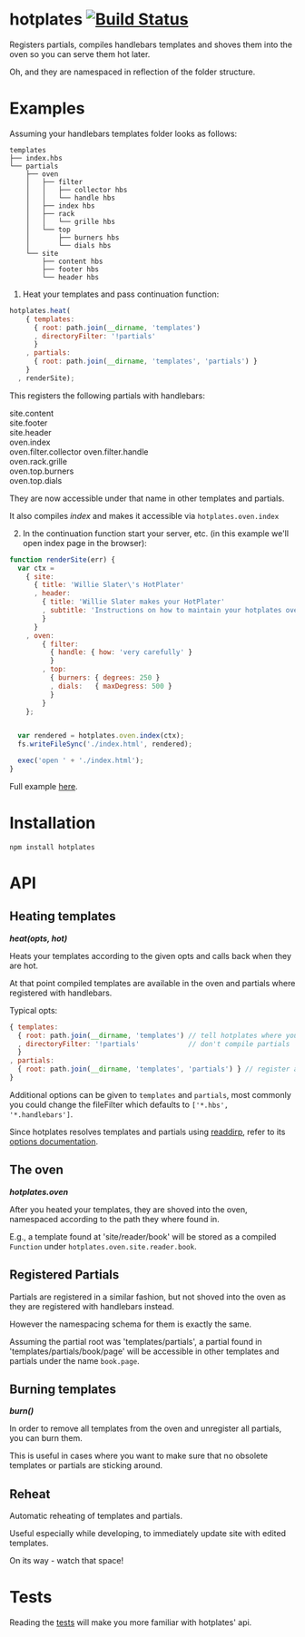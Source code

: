 # hotplates [![Build Status](https://secure.travis-ci.org/thlorenz/hotplates.png)](http://travis-ci.org/thlorenz/hotplates)

Registers partials, compiles handlebars templates and shoves them into the oven so you can serve them hot later.

Oh, and they are namespaced in reflection of the folder structure.

# Examples

Assuming your handlebars templates folder looks as follows:

    templates
    ├── index.hbs
    └── partials
        ├── oven
        │   ├── filter
        │   │   ├── collector hbs
        │   │   └── handle hbs
        │   ├── index hbs
        │   ├── rack
        │   │   └── grille hbs
        │   └── top
        │       ├── burners hbs
        │       └── dials hbs
        └── site
            ├── content hbs
            ├── footer hbs
            └── header hbs
 

1. Heat your templates and pass continuation function:

```javascript
hotplates.heat(
    { templates:
      { root: path.join(__dirname, 'templates')
      , directoryFilter: '!partials' 
      }
    , partials:
      { root: path.join(__dirname, 'templates', 'partials') }
    }
  , renderSite);
```

This registers the following partials with handlebars:

  site.content          
  site.footer           
  site.header           
  oven.index            
  oven.filter.collector 
  oven.filter.handle    
  oven.rack.grille      
  oven.top.burners      
  oven.top.dials        

They are now accessible under that name in other templates and partials.

It also compiles *index* and makes it accessible via `hotplates.oven.index`

2. In the continuation function start your server, etc. (in this example we'll open index page in the browser):

```javascript
function renderSite(err) {
  var ctx = 
    { site: 
      { title: 'Willie Slater\'s HotPlater'
      , header: 
        { title: 'Willie Slater makes your HotPlater'
        , subtitle: 'Instructions on how to maintain your hotplates oven' 
        }
      }
    , oven:
        { filter:
          { handle: { how: 'very carefully' }
          }
        , top:
          { burners: { degrees: 250 } 
          , dials:   { maxDegress: 500 }
          }
        }
    };


  var rendered = hotplates.oven.index(ctx);
  fs.writeFileSync('./index.html', rendered);

  exec('open ' + './index.html');
}
```

Full example [here](https://github.com/thlorenz/hotplates/tree/master/examples).

# Installation

`npm install hotplates`

# API

## Heating templates

***heat(opts, hot)***

Heats your templates according to the given opts and calls back when they are hot.

At that point compiled templates are available in the oven and partials where registered with handlebars.

Typical opts:
```javascript
{ templates:
  { root: path.join(__dirname, 'templates') // tell hotplates where your templates are
  , directoryFilter: '!partials'            // don't compile partials
  }
, partials:
  { root: path.join(__dirname, 'templates', 'partials') } // register all my partials
}
```

Additional options can be given to `templates` and `partials`, most commonly you could change the fileFilter which defaults to `['*.hbs', '*.handlebars']`.

Since hotplates resolves templates and partials using [readdirp](https://github.com/thlorenz/readdirp),
refer to its [options documentation](https://github.com/thlorenz/readdirp#options).

## The oven

***hotplates.oven***

After you heated your templates, they are shoved into the oven, namespaced according to the path they where found in.

E.g., a template found at 'site/reader/book' will be stored as a compiled `Function` under `hotplates.oven.site.reader.book`.

## Registered Partials

Partials are registered in a similar fashion, but not shoved into the oven as they are registered with handlebars instead. 

However the namespacing schema for them is exactly the same.

Assuming the partial root was 'templates/partials', a partial found in 'templates/partials/book/page' 
will be accessible in other templates and partials under the name `book.page`.

## Burning templates

***burn()***

In order to remove all templates from the oven and unregister all partials, you can burn them.

This is useful in cases where you want to make sure that no obsolete templates or partials are sticking around.

## Reheat

Automatic reheating of templates and partials.

Useful especially while developing, to immediately update site with edited templates.

On its way - watch that space!

# Tests

Reading the [tests](https://github.com/thlorenz/hotplates/blob/master/test/hotplates.js) 
will make you more familiar with hotplates' api.
